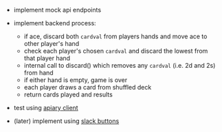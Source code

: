 - implement mock api endpoints
- implement backend process:
    - if ace, discard both `cardval` from players hands and move ace to other player's hand
    - check each player's chosen `cardval` and discard the lowest from that player hand
    - internal call to discard() which removes any `cardval` (i.e. 2d and 2s) from hand 
    - if either hand is empty, game is over
    - each player draws a card from shuffled deck
    - return cards played and results
    
- test using [apiary client](https://jsapi.apiary.io/previews/aceofblades/reference)
 
- (later) implement using [slack buttons](https://slackhq.com/get-more-done-with-message-buttons-5fa5b283a59)
